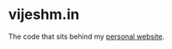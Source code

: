 vijeshm.in
==========

The code that sits behind my <a href="http://vijeshm.in"/>personal website</a>.

